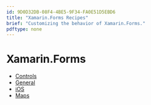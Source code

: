 ```yaml
---
id: 9D0D32DB-08F4-4BE5-9F34-FA0E51D5EBD6
title: "Xamarin.Forms Recipes"
brief: "Customizing the behavior of Xamarin.Forms."
pdftype: none
---
```


# Xamarin.Forms

- [Controls](Controls/)
- [General](General/)
- [iOS](iOS/)
- [Maps](Maps/)

